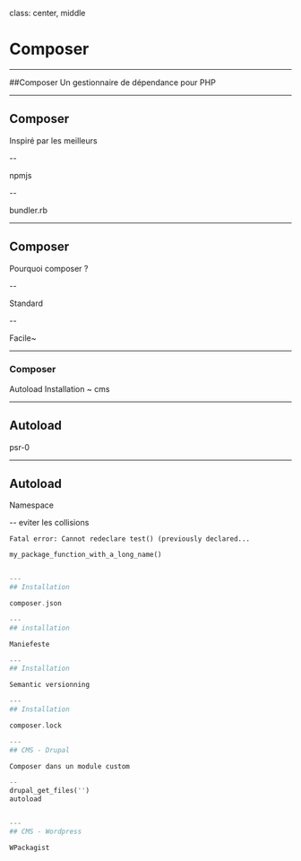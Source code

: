 class: center, middle
# Composer
---
##Composer
Un gestionnaire de dépendance pour PHP

---
## Composer

Inspiré par les meilleurs

--

npmjs

--

bundler.rb

---
## Composer
Pourquoi composer ?

--

Standard

--

Facile~

---
### Composer
Autoload
Installation ~
cms

---
## Autoload

psr-0

---
## Autoload
Namespace

--
eviter les collisions

```console
Fatal error: Cannot redeclare test() (previously declared...
```

```php
my_package_function_with_a_long_name()


---
## Installation

composer.json

---
## installation

Maniefeste

---
## Installation

Semantic versionning

---
## Installation

composer.lock

---
## CMS - Drupal

Composer dans un module custom

--
drupal_get_files('')
autoload


---
## CMS - Wordpress

WPackagist



